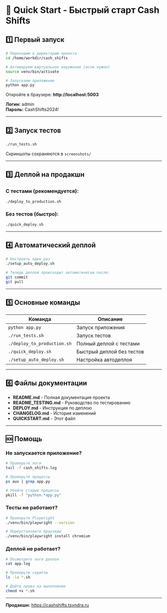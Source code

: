 # 🚀 Quick Start - Быстрый старт Cash Shifts

## 1️⃣ Первый запуск

```bash
# Переходим в директорию проекта
cd /home/workdir/cash_shifts

# Активируем виртуальное окружение (если нужно)
source venv/bin/activate

# Запускаем приложение
python app.py
```

Откройте в браузере: **http://localhost:5003**

**Логин:** admin  
**Пароль:** CashShifts2024!

---

## 2️⃣ Запуск тестов

```bash
./run_tests.sh
```

Скриншоты сохраняются в `screenshots/`

---

## 3️⃣ Деплой на продакшн

### С тестами (рекомендуется):
```bash
./deploy_to_production.sh
```

### Без тестов (быстро):
```bash
./quick_deploy.sh
```

---

## 4️⃣ Автоматический деплой

```bash
# Настроить один раз
./setup_auto_deploy.sh

# Теперь деплой происходит автоматически после:
git commit
git pull
```

---

## 5️⃣ Основные команды

| Команда | Описание |
|---------|----------|
| `python app.py` | Запуск приложения |
| `./run_tests.sh` | Запуск тестов |
| `./deploy_to_production.sh` | Полный деплой с тестами |
| `./quick_deploy.sh` | Быстрый деплой без тестов |
| `./setup_auto_deploy.sh` | Настройка автодеплоя |

---

## 6️⃣ Файлы документации

- **README.md** - Полная документация проекта
- **README_TESTING.md** - Руководство по тестированию
- **DEPLOY.md** - Инструкция по деплою
- **CHANGELOG.md** - История изменений
- **QUICKSTART.md** - Этот файл

---

## 🆘 Помощь

### Не запускается приложение?
```bash
# Проверьте логи
tail -f cash_shifts.log

# Проверьте процессы
ps aux | grep app.py

# Убейте старые процессы
pkill -f "python.*app.py"
```

### Тесты не работают?
```bash
# Проверьте Playwright
./venv/bin/playwright --version

# Переустановите браузеры
./venv/bin/playwright install chromium
```

### Деплой не работает?
```bash
# Посмотрите логи деплоя
cat app.log

# Проверьте скрипты
ls -la *.sh

# Дайте права на выполнение
chmod +x *.sh
```

---

**Продакшн:** https://cashshifts.tsyndra.ru

